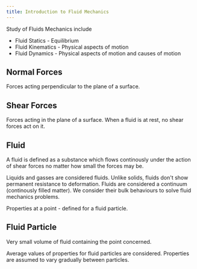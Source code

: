 ```yaml
---
title: Introduction to Fluid Mechanics
---
```


Study of Fluids Mechanics include

- Fluid Statics - Equilibrium
- Fluid Kinematics - Physical aspects of motion
- Fluid Dynamics - Physical aspects of motion and causes of motion

## Normal Forces

Forces acting perpendicular to the plane of a surface.

## Shear Forces

Forces acting in the plane of a surface. When a fluid is at rest, no shear
forces act on it.

## Fluid

A fluid is defined as a substance which flows continously under the action of
shear forces no matter how small the forces may be.

Liquids and gasses are considered fluids. Unlike solids, fluids don't show
permanent resistance to deformation. Fluids are considered a continuum
(continously filled matter). We consider their bulk behaviours to solve fluid
mechanics problems.

Properties at a point - defined for a fluid particle.

## Fluid Particle

Very small volume of fluid containing the point concerned.

Average values of properties for fluid particles are considered. Properties are
assumed to vary gradually between particles.
